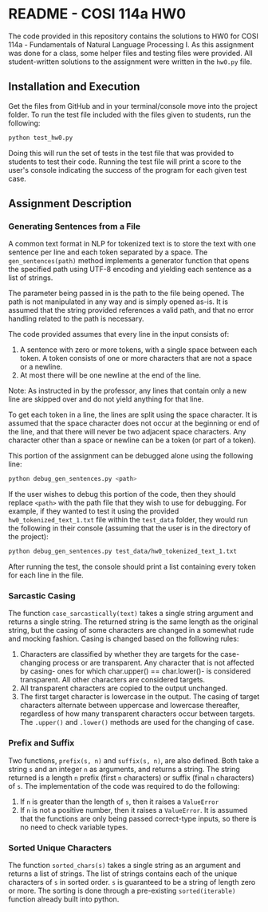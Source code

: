 # README - COSI 114a HW0

The code provided in this repository contains the solutions to HW0 for COSI 114a - Fundamentals of Natural Language Processing I. As this assignment was done for a class, some helper files and testing files were provided. All student-written solutions to the assignment were written in the ``` hw0.py ``` file. 

## Installation and Execution 

Get the files from GitHub and in your terminal/console move into the project folder. To run the test file included with the files given to students, run the following: 

``` bash 
python test_hw0.py 
```

Doing this will run the set of tests in the test file that was provided to students to test their code. Running the test file will print a score to the user's console indicating the success of the program for each given test case.  

## Assignment Description 

### Generating Sentences from a File 

A common text format in NLP for tokenized text is to store the text with one sentence per line and each token separated by a space. The ``` gen_sentences(path) ``` method implements a generator function that opens the specified path using UTF-8 encoding and yielding each sentence as a list of strings. 

The parameter being passed in is the path to the file being opened. The path is not manipulated in any way and is simply opened as-is. It is assumed that the string provided references a valid path, and that no error handling related to the path is necessary. 

The code provided assumes that every line in the input consists of: 

1. A sentence with zero or more tokens, with a single space between each token. A token consists of one or more characters that are not a space or a newline. 
2. At most there will be one newline at the end of the line. 

Note: As instructed in by the professor, any lines that contain only a new line are skipped over and do not yield anything for that line. 

To get each token in a line, the lines are split using the space character. It is assumed that the space character does not occur at the beginning or end of the line, and that there will never be two adjacent space characters. Any character other than a space or newline can be a token (or part of a token). 

This portion of the assignment can be debugged alone using the following line: 

``` bash 
python debug_gen_sentences.py <path>
```

If the user wishes to debug this portion of the code, then they should replace ``` <path> ``` with the path file that they wish to use for debugging. For example, if they wanted to test it using the provided ``` hw0_tokenized_text_1.txt ``` file within the ``` test_data ``` folder, they would run the following in their console (assuming that the user is in the directory of the project): 

``` bash 
python debug_gen_sentences.py test_data/hw0_tokenized_text_1.txt
```

After running the test, the console should print a list containing every token for each line in the file. 

### Sarcastic Casing 

The function ``` case_sarcastically(text) ``` takes a single string argument and returns a single string. The returned string is the same length as the original string, but the casing of some characters are changed in a somewhat rude and mocking fashion. Casing is changed based on the following rules: 

1. Characters are classified by whether they are targets for the case-changing process or are transparent. Any character that is not affected by casing- ones for which char.upper() == char.lower()- is considered transparent. All other characters are considered targets. 
2. All transparent characters are copied to the output unchanged. 
3. The first target character is lowercase in the output. The casing of target characters alternate between uppercase and lowercase thereafter, regardless of how many transparent characters occur between targets. The ``` .upper() ``` and ``` .lower() ``` methods are used for the changing of case. 

### Prefix and Suffix 

Two functions, ``` prefix(s, n) ``` and ``` suffix(s, n) ```, are also defined. Both take a string ``` s ``` and an integer ``` n ``` as arguments, and returns a string. The string returned is a length ``` n ``` prefix (first ``` n ``` characters) or suffix (final ``` n ``` characters) of ``` s ```. The implementation of the code was required to do the following: 

1. If ``` n ``` is greater than the length of ``` s ```, then it raises a ``` ValueError ``` 
2. If ``` n ``` is not a positive number, then it raises a ``` ValueError ```. It is assumed that the functions are only being passed  correct-type inputs, so there is no need to check variable types. 

### Sorted Unique Characters 

The function ``` sorted_chars(s) ``` takes a single string as an argument and returns a list of strings. The list of strings contains each of the unique characters of ``` s ``` in sorted order. ``` s ``` is guaranteed to be a string of length zero or more. The sorting is done through a pre-existing ``` sorted(iterable) ``` function already built into python. 